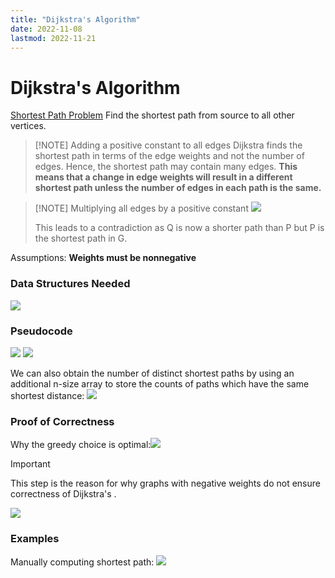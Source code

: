 ```yaml
---
title: "Dijkstra's Algorithm"
date: 2022-11-08
lastmod: 2022-11-21
---
```

# Dijkstra's Algorithm
[Shortest Path Problem](Notes/Shortest%20Path%20Problem.md)
Find the shortest path from source to all other vertices. 

> [!NOTE] Adding a positive constant to all edges
> Dijkstra finds the shortest path in terms of the edge weights and not the number of edges. Hence, the shortest path may contain many edges. __This means that a change in edge weights will result in a different shortest path unless the number of edges in each path is the same.__

> [!NOTE] Multiplying all edges by a positive constant
>![](https://i.imgur.com/IOvLCHy.png)
>
> This leads to a contradiction as Q is now a shorter path than P but P is the shortest path in G.

Assumptions:
**Weights must be nonnegative**
### Data Structures Needed
![](https://i.imgur.com/2YaUIHm.png)

### Pseudocode
![](https://i.imgur.com/XJ0HfYt.png)
![](https://i.imgur.com/7e5woJm.png)

We can also obtain the number of distinct shortest paths by using an additional n-size array to store the counts of paths which have the same shortest distance:
![](https://i.imgur.com/V9wRqwl.png)

### Proof of Correctness
Why the greedy choice is optimal:![](https://i.imgur.com/MPkx0vS.png)

> [!important]
> This step is the reason for why graphs with negative weights do not ensure correctness of Dijkstra's .

![](https://i.imgur.com/NWnXHDo.png)
### Examples
Manually computing shortest path:
![](https://i.imgur.com/iSpTwq8.png)
